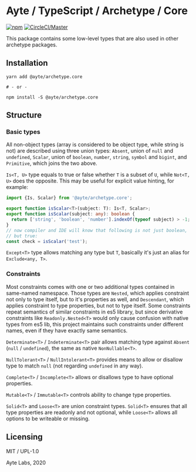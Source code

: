 # Ayte / TypeScript / Archetype / Core

[![npm](https://img.shields.io/npm/v/@ayte/archetype.core.svg?style=flat-square)](https://www.npmjs.com/package/@ayte/archetype.core)
[![CircleCI/Master](https://img.shields.io/circleci/project/github/ayte-io/ts-archetype.svg?style=flat-square)](https://app.circleci.com/github/ayte-io/ts-archetype/pipelines?branch=release%2F0.2)

This package contains some low-level types that are also used in other
archetype packages.

## Installation

```console
yarn add @ayte/archetype.core

# - or -

npm install -S @ayte/archetype.core
```

## Structure

### Basic types

All non-object types (array is considered to be object type, while 
string is not) are described using three union types: `Absent`, union of
`null` and `undefined`, `Scalar`, union of `boolean`, `number`, 
`string`, `symbol` and `bigint`, and `Primitive`, which joins the two 
above.

`Is<T, U>` type equals to true or false whether `T` is a subset of `U`,
while `Not<T, U>` does the opposite. This may be useful for explicit 
value hinting, for example:

```typescript
import {Is, Scalar} from '@ayte/archetype.core';

export function isScalar<T>(subject: T): Is<T, Scalar>;
export function isScalar(subject: any): boolean {
  return ['string', 'boolean', 'number'].indexOf(typeof subject) > -1;
}
// now compiler and IDE will know that following is not just boolean,
// but true:
const check = isScalar('test');
```

`Except<T>` type allows matching any type but `T`, basically it's just
an alias for `Exclude<any, T>`. 

### Constraints

Most constraints comes with one or two additional types contained in
same-named namespace. Those types are `Nested`, which applies constraint
not only to type itself, but to it's properties as well, and 
`Descendant`, which applies constraint to type properties, but not to 
type itself. Some constraints repeat semantics of similar constraints in
es5 library, but since derivative constraints like `Readonly.Nested<T>` 
would only cause confusion with native types from es5 lib, this project
maintains such constraints under different names, even if they have 
exactly same semantics.

`Determinate<T>` / `Indeterminate<T>` pair allows matching type against
`Absent` (`null` / `undefined`), the same as native `NonNullable<T>`.

`NullTolerant<T>` / `NullIntolerant<T>` provides means to allow or 
disallow type to match `null` (not regarding `undefined` in any way).

`Complete<T>` / `Incomplete<T>` allows or disallows type to have 
optional properties.

`Mutable<T>` / `Immutable<T>` controls ability to change type 
properties.

`Solid<T>` and `Loose<T>` are union constraint types. `Solid<T>` ensures
that all type properties are readonly and not optional, while `Loose<T>`
allows all options to be writeable or missing.

## Licensing

MIT / UPL-1.0

Ayte Labs, 2020
